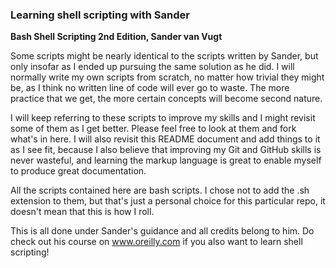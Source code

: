 ### Learning shell scripting with Sander
**Bash Shell Scripting 2nd Edition, Sander van Vugt**

Some scripts might be nearly identical to the scripts written by Sander, but only insofar as I ended up pursuing the same solution as he did.
I will normally write my own scripts from scratch, no matter how trivial they might be, as I think no written line of code will ever go to
waste. The more practice that we get, the more certain concepts will become second nature.

I will keep referring to these scripts to improve my skills and I might revisit some of them as I get better. Please feel free to look at them
and fork what's in here. I will also revisit this README document and add things to it as I see fit, because I also believe that improving my
Git and GitHub skills is never wasteful, and learning the markup language is great to enable myself to produce great documentation.

All the scripts contained here are bash scripts. I chose not to add the .sh extension to them, but that's just a personal choice for this
particular repo, it doesn't mean that this is how I roll.

This is all done under Sander's guidance and all credits belong to him. Do check out his course on www.oreilly.com if you also want to learn shell scripting!
